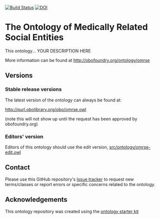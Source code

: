 [![Build Status](https://travis-ci.org/matentzn/omrse-odk-test.svg?branch=master)](https://travis-ci.org/matentzn/omrse-odk-test)
[![DOI](https://zenodo.org/badge/13996/matentzn/omrse-odk-test.svg)](https://zenodo.org/badge/latestdoi/13996/matentzn/omrse-odk-test)

# The Ontology of Medically Related Social Entities

This ontology... YOUR DESCRIPTION HERE

More information can be found at http://obofoundry.org/ontology/omrse

## Versions

### Stable release versions

The latest version of the ontology can always be found at:

http://purl.obolibrary.org/obo/omrse.owl

(note this will not show up until the request has been approved by obofoundry.org)

### Editors' version

Editors of this ontology should use the edit version, [src/ontology/omrse-edit.owl](src/ontology/omrse-edit.owl)

## Contact

Please use this GitHub repository's [Issue tracker](https://github.com/matentzn/omrse-odk-test/issues) to request new terms/classes or report errors or specific concerns related to the ontology.

## Acknowledgements

This ontology repository was created using the [ontology starter kit](https://github.com/INCATools/ontology-starter-kit)